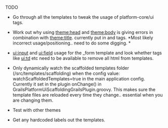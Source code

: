 
TODO

- Go through all the templates to tweak the usage of platform-core/ui tags.

- Work out why using <theme:head> and <theme:body> is giving errors in combination with <theme:title>.
  currently put in <head> and <body> tags. *Most likely incorrect usage/positioning.. need to do some digging. *

- <ui:input> and <ui:field> usage for the _form template and look whether tags like <ui:td> etc need to be available
  to remove all html from templates.

- Only dynamically watch the scaffolded templates folder (/src/templates/scaffolding) when the config value:
  watchScaffoldedTemplates=true in the main application config. Currently it set in the plugin onChange() in
  GrailsPlatformUiScaffoldingGrailsPlugin.groovy. This makes sure the template files are reloaded every time they
  change.. essential when you are changing them.

- Test with other themes

- Get any hardcoded labels out the templates.




